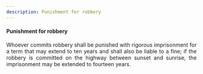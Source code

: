 ```yaml
---
description: Punishment for robbery
---
```


#### Punishment for robbery
<div style="text-align: justify">

Whoever commits robbery shall be punished with rigorous imprisonment for a term that may extend to ten years and shall also be liable to a fine; if the robbery is committed on the highway between sunset and sunrise, the imprisonment may be extended to fourteen years.

</div>
